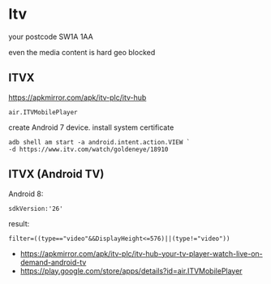 # Itv

your postcode
SW1A 1AA

even the media content is hard geo blocked

## ITVX

https://apkmirror.com/apk/itv-plc/itv-hub

~~~
air.ITVMobilePlayer
~~~

create Android 7 device. install system certificate

~~~
adb shell am start -a android.intent.action.VIEW `
-d https://www.itv.com/watch/goldeneye/18910
~~~

## ITVX (Android TV)

Android 8:

~~~
sdkVersion:'26'
~~~

result:

~~~
filter=((type=="video"&&DisplayHeight<=576)||(type!="video"))
~~~

- https://apkmirror.com/apk/itv-plc/itv-hub-your-tv-player-watch-live-on-demand-android-tv
- https://play.google.com/store/apps/details?id=air.ITVMobilePlayer
